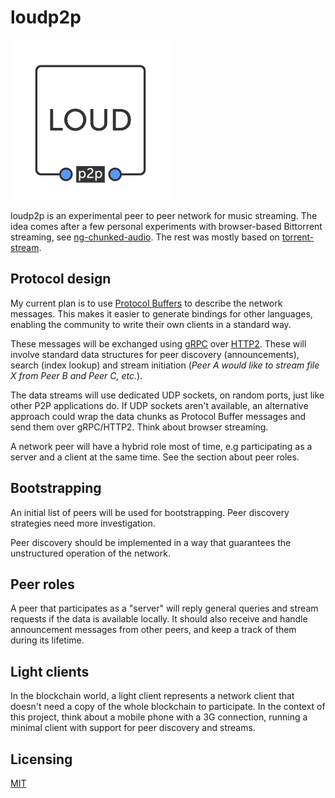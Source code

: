 
# loudp2p

![loudp2p](assets/logo.png)

loudp2p is an experimental peer to peer network for music streaming. The idea comes after a few personal experiments with browser-based Bittorrent streaming, see [ng-chunked-audio](https://github.com/matiasinsaurralde/ng-chunked-audio). The rest was mostly based on [torrent-stream](https://github.com/mafintosh/torrent-stream).

## Protocol design

My current plan is to use [Protocol Buffers](https://developers.google.com/protocol-buffers/) to describe the network messages. This makes it easier to generate bindings for other languages, enabling the community to write their own clients in a standard way.

These messages will be exchanged using [gRPC](http://www.grpc.io/) over [HTTP2](https://en.wikipedia.org/wiki/HTTP/2). These will involve standard data structures for peer discovery (announcements), search (index lookup) and stream initiation (*Peer A would like to stream file X from Peer B and Peer C, etc.*).

The data streams will use dedicated UDP sockets, on random ports, just like other P2P applications do. If UDP sockets aren't available, an alternative approach could wrap the data chunks as Protocol Buffer messages and send them over gRPC/HTTP2. Think about browser streaming.

A network peer will have a hybrid role most of time, e.g participating as a server and a client at the same time. See the section about peer roles.

## Bootstrapping

An initial list of peers will be used for bootstrapping. Peer discovery strategies need more investigation.

Peer discovery should be implemented in a way that guarantees the unstructured operation of the network.

## Peer roles

A peer that participates as a "server" will reply general queries and stream requests if the data is available locally. It should also receive and handle announcement messages from other peers, and keep a track of them during its lifetime.

## Light clients

In the blockchain world, a light client represents a network client that doesn't need a copy of the whole blockchain to participate. In the context of this project, think about a mobile phone with a 3G connection, running a minimal client with support for peer discovery and streams.

## Licensing

[MIT](LICENSE.md)
